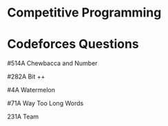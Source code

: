 # Competitive Programming
# Codeforces Questions
#514A Chewbaсca and Number

#282A Bit ++

#4A Watermelon

#71A Way Too Long Words

231A Team 
